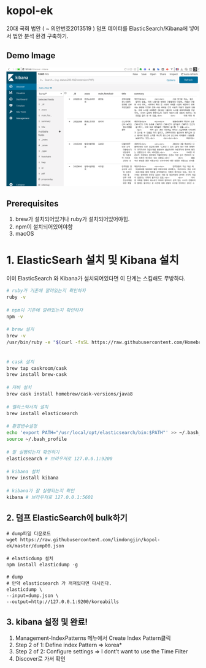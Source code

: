 # kopol-ek
20대 국회 법안 (  ~ 의안번호2013519 ) 덤프 데이터를 ElasticSearch/Kibana에 넣어서 법안 분석 환경 구축하기. 

## Demo Image

![](/images/kibana-screen.png)

## Prerequisites

1. brew가 설치되어있거나 ruby가 설치되어있어야힘.
2. npm이 설치되어있어야함
3. macOS

# 1. ElasticSearh 설치 및 Kibana 설치

이미 ElasticSearch 와 Kibana가 설치되어있다면 이 단계는 스킵해도 무방하다.

```bash
# ruby가 기존에 깔려있는지 확인하자
ruby -v

# npm이 기존에 깔려있는지 확인하자
npm -v

# brew 설치
brew -v
/usr/bin/ruby -e "$(curl -fsSL https://raw.githubusercontent.com/Homebrew/install/master/install)"


# cask 설치
brew tap caskroom/cask
brew install brew-cask

# 자바 설치
brew cask install homebrew/cask-versions/java8

# 엘라스틱서치 설치
brew install elasticsearch

# 환경변수설정
echo 'export PATH="/usr/local/opt/elasticsearch/bin:$PATH"' >> ~/.bash_profile
source ~/.bash_profile

# 잘 실행되는지 확인하기
elasticsearch # 브라우저로 127.0.0.1:9200

# kibana 설치
brew install kibana

# kibana가 잘 실행되는지 확인
kibana # 브라우저로 127.0.0.1:5601
```

## 2. 덤프 ElasticSearch에 bulk하기

```
# dump파일 다운로드
wget https://raw.githubusercontent.com/limdongjin/kopol-ek/master/dump00.json

# elasticdump 설치
npm install elasticdump -g

# dump
# 만약 elasticsearch 가 꺼져있다면 다시킨다.
elasticdump \
--input=dump.json \
--output=http://127.0.0.1:9200/koreabills
```

## 3. kibana 설정 및 완료!

1. Management-IndexPatterns 메뉴에서 Create Index Pattern클릭
2. Step 2 of 1: Define index Pattern => korea*
3. Step 2 of 2: Configure settings => I dont't want to use the Time Filter
4. Discover로 가서 확인
